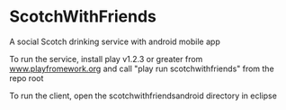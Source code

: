 ScotchWithFriends
==

A social Scotch drinking service with android mobile app


To run the service, install play v1.2.3 or greater from www.playfromework.org and call "play run scotchwithfriends" from the repo root

To run the client, open the scotchwithfriendsandroid directory in eclipse 
